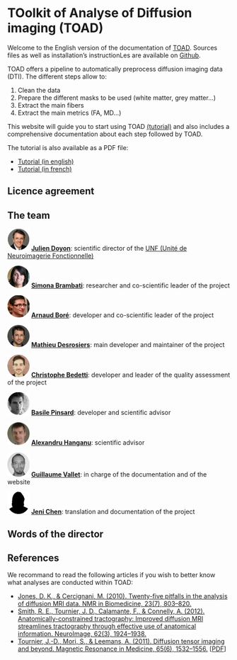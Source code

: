 # TOolkit of Analyse of Diffusion imaging (TOAD)

Welcome to the English version of the documentation of [TOAD](http://unf-montreal.ca/toad/).
Sources files as well as installation’s instructionLes are available on [Github](https://github.com/UNFmontreal/toad).

TOAD offers a pipeline to automatically preprocess diffusion imaging data (DTI).
The different steps allow to:

1. Clean the data
2. Prepare the different masks to be used (white matter, grey matter...)
3. Extract the main fibers
4. Extract the main metrics (FA, MD...)

This website will guide you to start using TOAD [(tutorial)](tutorial) and also includes a comprehensive documentation about each step followed by TOAD.


The tutorial is also available as a PDF file:

- [Tutorial (in english)](../../Toad_Tuto_en.pdf)
- [Tutorial (in french)](../../Toad_Tuto_fr.pdf)


## Licence agreement


## The team

<img src="figs/JDoyon.jpg" alt="Julien Doyon" style="width: 50px;"/> [**Julien Doyon**](mailto:julien.doyon@umontreal.ca):  scientific director of the [UNF (Unité de Neuroimagerie Fonctionnelle)](www.unf-montreal.ca)

<img src="figs/SBrambati.jpg" alt="Simona Brambati" style="width: 50px;"/> [**Simona Brambati**](mailto:simonabrambati@gmail.com): researcher and co-scientific leader of the project

<img src="figs/ABore.jpg" alt="Arnaud Boré" style="width: 50px;"/> [**Arnaud Boré**](mailto:arnaud.bore@gmail.com): developer and co-scientific leader of the project

<img src="figs/MDesrosiers.jpg" alt="Mathieu Desrosiers" style="width: 50px;"/> [**Mathieu Desrosiers**](mailto:mathieu.desrosiers@criugm.qc.ca): main developer and maintainer of the project

<img src="figs/CBedetti.jpg" alt="Christophe Bedetti" style="width: 50px;"/> [**Christophe Bedetti**](mailto:christophe.bedetti@gmail.com): developer and leader of the quality assessment of the project 

<img src="figs/BPinsard.jpg" alt="Basile Pinsard" style="width: 50px;"/> [**Basile Pinsard**](mailto:basile.pinsard@gmail.com): developer and scientific advisor

<img src="figs/AHanganu.jpg" alt="Alexandru Hanganu" style="width: 50px;"/> [**Alexandru Hanganu**](mailto:julien.doyon@umontreal.ca): scientific advisor

<img src="figs/GVallet.jpg" alt="Guillaume Vallet" style="width: 50px;"/>  [**Guillaume Vallet**](mailto:gtvallet@gmail.com): in charge of the documentation and of the website

<img src="figs/JChen.jpg" alt="Jeni Chen" style="width: 50px;"/> [**Jeni Chen**](mailto:jen-i.chen@umontreal.ca): translation and documentation of the project


## Words of the director


## References

We recommand to read the following articles if you wish to better know what analyses are conducted within TOAD:

- [Jones, D. K., & Cercignani, M. (2010). Twenty-five pitfalls in the analysis of diffusion MRI data. NMR in Biomedicine, 23(7), 803–820.](http://www.ncbi.nlm.nih.gov/pubmed/20886566)
- [Smith, R. E., Tournier, J. D., Calamante, F., & Connelly, A. (2012). Anatomically-constrained tractography: Improved diffusion MRI streamlines tractography through effective use of anatomical information. NeuroImage, 62(3), 1924–1938.](http://www.ncbi.nlm.nih.gov/pubmed/22705374)
- [Tournier, J.-D., Mori, S., & Leemans, A. (2011). Diffusion tensor imaging and beyond. Magnetic Resonance in Medicine, 65(6), 1532–1556.](http://www.ncbi.nlm.nih.gov/pubmed/21469191) [[PDF](http://www.ncbi.nlm.nih.gov/pmc/articles/PMC3366862/pdf/nihms-381153.pdf)] 

